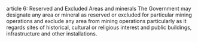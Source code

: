 article 6: Reserved and Excluded Areas and minerals 
The Government may designate any area or mineral as reserved or excluded for particular mining operations and exclude any area from mining operations particularly as it regards sites of historical, cultural or religious interest and public buildings, infrastructure and other installations. 
<ul>
</ul>